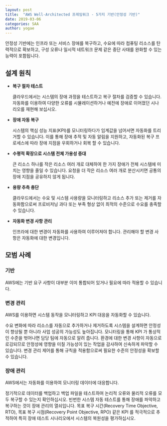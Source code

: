 ```yaml
---
layout: post
title:  "AWS Well-Architected 프레임워크 - 5가지 기반(안정성 기반)"
date: 2019-03-06
categories: SAA
author: yogae
---
```


안정성 기반에는 인프라 또는 서비스 장애를 복구하고, 수요에 따라 컴퓨팅 리소스를 탄력적으로 확보하고, 구성 오류나 일시적 네트워크 문제 같은 중단 사태를 완화할 수 있는 능력이 포함됩니다.

## 설계 원칙

- **복구 절차 테스트**

  클라우드에서는 시스템의 장애 과정을 테스트하고 복구 절차를 검증할 수 있습니다. 자동화를 이용하여 다양한 오류를 시뮬레이션하거나 예전에 장애로 이어졌던 시나리오를 재현해 보십시오.

- **장애 자동 복구**

  시스템의 핵심 성능 지표(KPI)를 모니터링하다가 임계값을 넘어서면 자동화를 트리거할 수 있습니다. 이를 통해 장애 추적 및 자동 알림을 지원하고, 자동화된 복구 프로세스에 따라 장애 지점을 우회하거나 회복 할 수 있습니다.

- **수평적 확장으로 시스템 전체 가용성 증대**

  큰 리소스 하나를 작은 리소스 여러 개로 대체하여 한 가지 장애가 전체 시스템에 미치는 영향을 줄일 수 있습니다. 요청을 더 작은 리소스 여러 개로 분산시키면 공통의 장애 지점을 공유하지 않게 됩니다.

- **용량 추측 충단**

  클라우드에서는 수요 및 시스템 사용량을 모니터링하고 리소스 추가 또는 제거를 자동화함으로써 프로비저닝 과다 또는 부족 형상 없이 최적의 수준으로 수요를 충족할 수 있습니다.

- **자동화 변경 사항 관리**

  인프라에 대한 변경이 자동화를 사용하여 이루어져야 합니다. 관리해야 할 변경 사항은 자동화에 대한 변경입니다.

## 모범 사례

### 기반

AWS에는 기반 요구 사항이 대부분 이미 통합되어 있거나 필요에 따라 적용할 수 있습니다. 

### 변경 관리

AWS를 이용하면 시스템 동작을 모니터링하고 KPI 대응을 자동화할 수 있습니다.

수요 변화에 따라 리소스를 자동으로 추가하거나 제거하도록 시스템을 설계하면 안정성이 향상될 뿐 아니라 사업 성공의 가능성도 높아집니다. 모니터링을 통해 KPI 가 통상적인 수준을 벗어나면 담당 팀에 자동으로 알려 줍니다. 환경에 대한 변경 사항이 자동으로 로깅되므로 안정성에 영향을 미칠 가능성이 있는 작업을 감사하여 신속하게 파악할 수 있습니다. 변경 관리 제어를 통해 규칙을 적용함으로써 필요한 수준의 안정성을 확보할 수 있습니다.

### 장애 관리

AWS에서는 자동화를 이용하여 모니터링 데이터에 대응합니다.

정기적으로 데이터를 백업하고 백업 파일을 테스트하여 논리적 오류와 물리적 오류를 모두 복구할 수 있는지 확인하십시오. 빈번한 시스템 자동 테스트를 통해 장애를 파악하고 복구하는 것이 장애 관리의 열쇠입니다. 목표 복구 시간(Recovery Time Objective, RTO), 목표 복구 시점(Recovery Point Objective, RPO) 같은 KPI 를 적극적으로 추적하여 특히 장애 테스트 시나리오에서 시스템의 복원성을 평가하십시오.